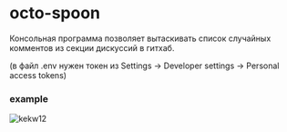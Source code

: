 # octo-spoon

Консольная программа позволяет вытаскивать список случайных комментов из секции дискуссий в гитхаб.

(в файл .env нужен токен из Settings -> Developer settings -> Personal access tokens)

### example
![kekw12](https://user-images.githubusercontent.com/33149233/200137386-56bc3208-eeea-4537-ad0f-bef38bb48761.gif)